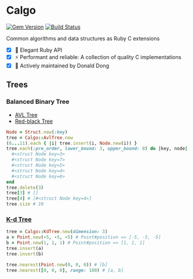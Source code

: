Calgo
=====
[![Gem Version](https://badge.fury.io/rb/calgo.svg)](https://badge.fury.io/rb/calgo)
[![Build Status](https://travis-ci.com/donaldong/calgo.svg?branch=main)](https://travis-ci.com/donaldong/calgo)

Common algorithms and data structures as Ruby C extensions

- [x] 💎 Elegant Ruby API
- [x] ⚡ Performant and reliable: A collection of quality C implementations 
- [x] 🥰 Actively maintained by Donald Dong

## Trees
### Balanced Binary Tree
- [AVL Tree](https://github.com/fragglet/c-algorithms/blob/master/src/avl-tree.h)
- [Red-black Tree](https://github.com/fragglet/c-algorithms/blob/master/src/rb-tree.h)
```ruby
Node = Struct.new(:key)
tree = Calgo::AvlTree.new
(0...11).each { |i| tree.insert(i, Node.new(i)) }
tree.each(:pre_order, lower_bound: 3, upper_bound: 8) do |key, node|
  #<struct Node key=3>
  #<struct Node key=7>
  #<struct Node key=5>
  #<struct Node key=4>
  #<struct Node key=6>
end
tree.delete(3)
tree[3] # []
tree[4] # [#<struct Node key=4>]
tree.size # 10
```

### [K-d Tree](https://github.com/jtsiomb/kdtree)
```ruby
tree = Calgo::KdTree.new(dimension: 3)
a = Point.new(-5, -5, -5) # Point#position => [-5, -5, -5]
b = Point.new(1, 1, 1) # Point#position => [1, 1, 1]
tree.insert(a)
tree.insert(b)

tree.nearest(Point.new(0, 0, 0)) # [b]
tree.nearest([0, 0, 0], range: 100) # [a, b]
```
